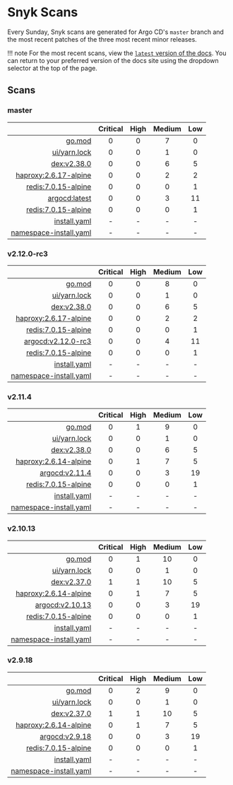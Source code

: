 # Snyk Scans

Every Sunday, Snyk scans are generated for Argo CD's `master` branch and the most recent patches of the three most
recent minor releases.

!!! note
    For the most recent scans, view the [`latest` version of the docs](https://argo-cd.readthedocs.io/en/latest/snyk/).
    You can return to your preferred version of the docs site using the dropdown selector at the top of the page.

## Scans

### master

|    | Critical | High | Medium | Low |
|---:|:--------:|:----:|:------:|:---:|
| [go.mod](master/argocd-test.html) | 0 | 0 | 7 | 0 |
| [ui/yarn.lock](master/argocd-test.html) | 0 | 0 | 1 | 0 |
| [dex:v2.38.0](master/ghcr.io_dexidp_dex_v2.38.0.html) | 0 | 0 | 6 | 5 |
| [haproxy:2.6.17-alpine](master/public.ecr.aws_docker_library_haproxy_2.6.17-alpine.html) | 0 | 0 | 2 | 2 |
| [redis:7.0.15-alpine](master/public.ecr.aws_docker_library_redis_7.0.15-alpine.html) | 0 | 0 | 0 | 1 |
| [argocd:latest](master/quay.io_argoproj_argocd_latest.html) | 0 | 0 | 3 | 11 |
| [redis:7.0.15-alpine](master/redis_7.0.15-alpine.html) | 0 | 0 | 0 | 1 |
| [install.yaml](master/argocd-iac-install.html) | - | - | - | - |
| [namespace-install.yaml](master/argocd-iac-namespace-install.html) | - | - | - | - |

### v2.12.0-rc3

|    | Critical | High | Medium | Low |
|---:|:--------:|:----:|:------:|:---:|
| [go.mod](v2.12.0-rc3/argocd-test.html) | 0 | 0 | 8 | 0 |
| [ui/yarn.lock](v2.12.0-rc3/argocd-test.html) | 0 | 0 | 1 | 0 |
| [dex:v2.38.0](v2.12.0-rc3/ghcr.io_dexidp_dex_v2.38.0.html) | 0 | 0 | 6 | 5 |
| [haproxy:2.6.17-alpine](v2.12.0-rc3/public.ecr.aws_docker_library_haproxy_2.6.17-alpine.html) | 0 | 0 | 2 | 2 |
| [redis:7.0.15-alpine](v2.12.0-rc3/public.ecr.aws_docker_library_redis_7.0.15-alpine.html) | 0 | 0 | 0 | 1 |
| [argocd:v2.12.0-rc3](v2.12.0-rc3/quay.io_argoproj_argocd_v2.12.0-rc3.html) | 0 | 0 | 4 | 11 |
| [redis:7.0.15-alpine](v2.12.0-rc3/redis_7.0.15-alpine.html) | 0 | 0 | 0 | 1 |
| [install.yaml](v2.12.0-rc3/argocd-iac-install.html) | - | - | - | - |
| [namespace-install.yaml](v2.12.0-rc3/argocd-iac-namespace-install.html) | - | - | - | - |

### v2.11.4

|    | Critical | High | Medium | Low |
|---:|:--------:|:----:|:------:|:---:|
| [go.mod](v2.11.4/argocd-test.html) | 0 | 1 | 9 | 0 |
| [ui/yarn.lock](v2.11.4/argocd-test.html) | 0 | 0 | 1 | 0 |
| [dex:v2.38.0](v2.11.4/ghcr.io_dexidp_dex_v2.38.0.html) | 0 | 0 | 6 | 5 |
| [haproxy:2.6.14-alpine](v2.11.4/haproxy_2.6.14-alpine.html) | 0 | 1 | 7 | 5 |
| [argocd:v2.11.4](v2.11.4/quay.io_argoproj_argocd_v2.11.4.html) | 0 | 0 | 3 | 19 |
| [redis:7.0.15-alpine](v2.11.4/redis_7.0.15-alpine.html) | 0 | 0 | 0 | 1 |
| [install.yaml](v2.11.4/argocd-iac-install.html) | - | - | - | - |
| [namespace-install.yaml](v2.11.4/argocd-iac-namespace-install.html) | - | - | - | - |

### v2.10.13

|    | Critical | High | Medium | Low |
|---:|:--------:|:----:|:------:|:---:|
| [go.mod](v2.10.13/argocd-test.html) | 0 | 1 | 10 | 0 |
| [ui/yarn.lock](v2.10.13/argocd-test.html) | 0 | 0 | 1 | 0 |
| [dex:v2.37.0](v2.10.13/ghcr.io_dexidp_dex_v2.37.0.html) | 1 | 1 | 10 | 5 |
| [haproxy:2.6.14-alpine](v2.10.13/haproxy_2.6.14-alpine.html) | 0 | 1 | 7 | 5 |
| [argocd:v2.10.13](v2.10.13/quay.io_argoproj_argocd_v2.10.13.html) | 0 | 0 | 3 | 19 |
| [redis:7.0.15-alpine](v2.10.13/redis_7.0.15-alpine.html) | 0 | 0 | 0 | 1 |
| [install.yaml](v2.10.13/argocd-iac-install.html) | - | - | - | - |
| [namespace-install.yaml](v2.10.13/argocd-iac-namespace-install.html) | - | - | - | - |

### v2.9.18

|    | Critical | High | Medium | Low |
|---:|:--------:|:----:|:------:|:---:|
| [go.mod](v2.9.18/argocd-test.html) | 0 | 2 | 9 | 0 |
| [ui/yarn.lock](v2.9.18/argocd-test.html) | 0 | 0 | 1 | 0 |
| [dex:v2.37.0](v2.9.18/ghcr.io_dexidp_dex_v2.37.0.html) | 1 | 1 | 10 | 5 |
| [haproxy:2.6.14-alpine](v2.9.18/haproxy_2.6.14-alpine.html) | 0 | 1 | 7 | 5 |
| [argocd:v2.9.18](v2.9.18/quay.io_argoproj_argocd_v2.9.18.html) | 0 | 0 | 3 | 19 |
| [redis:7.0.15-alpine](v2.9.18/redis_7.0.15-alpine.html) | 0 | 0 | 0 | 1 |
| [install.yaml](v2.9.18/argocd-iac-install.html) | - | - | - | - |
| [namespace-install.yaml](v2.9.18/argocd-iac-namespace-install.html) | - | - | - | - |
